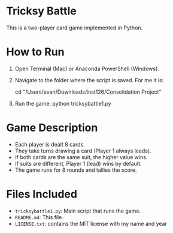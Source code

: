# Tricksy Battle

This is a two-player card game implemented in Python.

# How to Run

1. Open Terminal (Mac) or Anaconda PowerShell (Windows).
2. Navigate to the folder where the script is saved. For me it is:

   cd "/Users/evan/Downloads/inst126/Consolidation Project"

3. Run the game: python tricksybattle1.py

# Game Description

- Each player is dealt 8 cards.
- They take turns drawing a card (Player 1 always leads).
- If both cards are the same suit, the higher value wins.
- If suits are different, Player 1 (lead) wins by default.
- The game runs for 8 rounds and tallies the score.

# Files Included

- `tricksybattle1.py`: Main script that runs the game.
- `README.md`: This file.
- `LICENSE.txt`: contains the MIT license with my name and year
